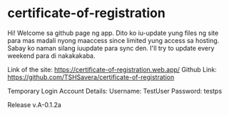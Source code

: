 # certificate-of-registration
 Hi! Welcome sa github page ng app. Dito ko iu-update yung files ng site para mas
 madali nyong maaccess since limited yung access sa hosting. Sabay ko naman silang
 iuupdate para sync den. I'll try to update every weekend para di nakakakaba.

 Link of the site: https://certificate-of-registration.web.app/
 Github Link: https://github.com/TSHSavera/certificate-of-registration

Temporary Login Account Details:
Username: TestUser
Password: testps

Release v.A-0.1.2a

